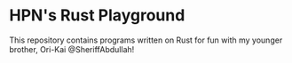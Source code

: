 # HPN's Rust Playground

This repository contains programs written on Rust for fun with my younger brother, Ori-Kai @SheriffAbdullah!
